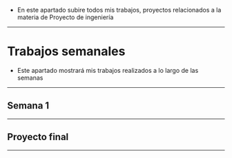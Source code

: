 - En este apartado subire todos mis trabajos, proyectos relacionados a la materia de Proyecto de ingeniería
---
# Trabajos semanales
- Este apartado mostrará mis trabajos realizados a lo largo de las semanas 
---
## Semana 1

---
## Proyecto final

---
